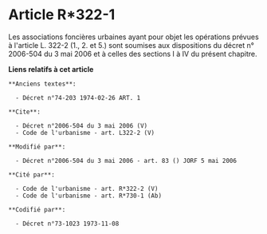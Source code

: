 # Article R*322-1

Les associations foncières urbaines ayant pour objet les opérations prévues à l'article L. 322-2 (1., 2. et 5.) sont soumises
aux dispositions du décret n° 2006-504 du 3 mai 2006 et à celles des sections I à IV du présent chapitre.

**Liens relatifs à cet article**

	**Anciens textes**:

	  - Décret n°74-203 1974-02-26 ART. 1

	**Cite**:

	  - Décret n°2006-504 du 3 mai 2006 (V)
	  - Code de l'urbanisme - art. L322-2 (V)

	**Modifié par**:

	  - Décret n°2006-504 du 3 mai 2006 - art. 83 () JORF 5 mai 2006

	**Cité par**:

	  - Code de l'urbanisme - art. R*322-2 (V)
	  - Code de l'urbanisme - art. R*730-1 (Ab)

	**Codifié par**:

	  - Décret n°73-1023 1973-11-08
